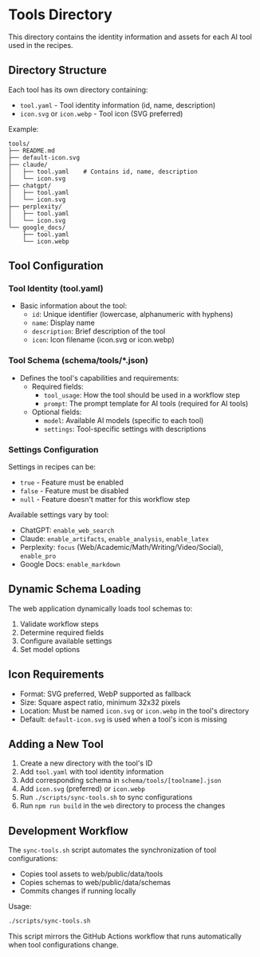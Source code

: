 # Tools Directory

This directory contains the identity information and assets for each AI tool used in the recipes.

## Directory Structure

Each tool has its own directory containing:

- `tool.yaml` - Tool identity information (id, name, description)
- `icon.svg` or `icon.webp` - Tool icon (SVG preferred)

Example:

```
tools/
├── README.md
├── default-icon.svg
├── claude/
│   ├── tool.yaml    # Contains id, name, description
│   └── icon.svg
├── chatgpt/
│   ├── tool.yaml
│   └── icon.svg
├── perplexity/
│   ├── tool.yaml
│   └── icon.svg
└── google_docs/
    ├── tool.yaml
    └── icon.webp
```

## Tool Configuration

### Tool Identity (tool.yaml)

- Basic information about the tool:
  - `id`: Unique identifier (lowercase, alphanumeric with hyphens)
  - `name`: Display name
  - `description`: Brief description of the tool
  - `icon`: Icon filename (icon.svg or icon.webp)

### Tool Schema (schema/tools/*.json)

- Defines the tool's capabilities and requirements:
  - Required fields:
    - `tool_usage`: How the tool should be used in a workflow step
    - `prompt`: The prompt template for AI tools (required for AI tools)
  - Optional fields:
    - `model`: Available AI models (specific to each tool)
    - `settings`: Tool-specific settings with descriptions

### Settings Configuration

Settings in recipes can be:

- `true` - Feature must be enabled
- `false` - Feature must be disabled
- `null` - Feature doesn't matter for this workflow step

Available settings vary by tool:

- ChatGPT: `enable_web_search`
- Claude: `enable_artifacts`, `enable_analysis`, `enable_latex`
- Perplexity: `focus` (Web/Academic/Math/Writing/Video/Social), `enable_pro`
- Google Docs: `enable_markdown`

## Dynamic Schema Loading

The web application dynamically loads tool schemas to:

1. Validate workflow steps
2. Determine required fields
3. Configure available settings
4. Set model options

## Icon Requirements

- Format: SVG preferred, WebP supported as fallback
- Size: Square aspect ratio, minimum 32x32 pixels
- Location: Must be named `icon.svg` or `icon.webp` in the tool's directory
- Default: `default-icon.svg` is used when a tool's icon is missing

## Adding a New Tool

1. Create a new directory with the tool's ID
2. Add `tool.yaml` with tool identity information
3. Add corresponding schema in `schema/tools/[toolname].json`
4. Add `icon.svg` (preferred) or `icon.webp`
5. Run `./scripts/sync-tools.sh` to sync configurations
6. Run `npm run build` in the `web` directory to process the changes

## Development Workflow

The `sync-tools.sh` script automates the synchronization of tool configurations:

- Copies tool assets to web/public/data/tools
- Copies schemas to web/public/data/schemas
- Commits changes if running locally

Usage:

```bash
./scripts/sync-tools.sh
```

This script mirrors the GitHub Actions workflow that runs automatically when tool configurations change.
